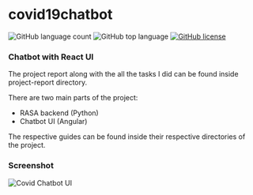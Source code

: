 # covid19chatbot
![GitHub language count](https://img.shields.io/github/languages/count/vaibhavvikas/covid19chatbot) ![GitHub top language](https://img.shields.io/github/languages/top/vaibhavvikas/covid19chatbot) [![GitHub license](https://img.shields.io/github/license/vaibhavvikas/covid19chatbot)](https://github.com/vaibhavvikas/covid19chatbot/blob/main/LICENSE)


### Chatbot with React UI

The project report along with the all the tasks I did can be found inside project-report directory.

There are two main parts of the project:

- RASA backend (Python)
- Chatbot UI (Angular)

The respective guides can be found inside their respective directories of the project.

### Screenshot 
![Covid Chatbot UI](https://user-images.githubusercontent.com/28614457/167354315-a8141260-bd0f-4700-bcbb-6f0546204dbc.png)

